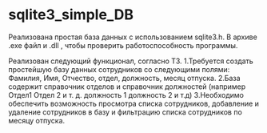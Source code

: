 # sqlite3_simple_DB

Реализована простая база данных с использованием sqlite3.h.
В архиве .exe файл и .dll , чтобы проверить работоспособность программы.

Реализован следующий функционал, согласно ТЗ.
1.Требуется создать простейшую базу данных сотрудников со следующими полями:
Фамилия, Имя, Отчество, отдел, должность, месяц отпуска.
2.База содержит справочник отделов и справочник должностей (например Отдел1 Отдел 2 и т. д. должность 1 должность 2 и т.д)
3.Необходимо обеспечить возможность просмотра списка сотрудников, добавление и удаление сотрудников в базу и фильтрацию списка сотрудников  по месяцу отпуска.
